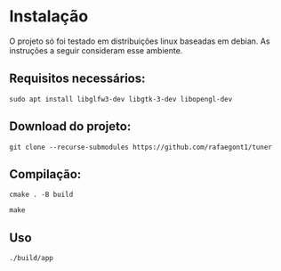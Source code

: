 # Instalação

O projeto só foi testado em distribuições linux baseadas em debian. As instruções a seguir consideram esse ambiente.

## Requisitos necessários:
```sudo apt install libglfw3-dev libgtk-3-dev libopengl-dev```

## Download do projeto:
```git clone --recurse-submodules https://github.com/rafaegont1/tuner ```

## Compilação:
```cmake . -B build```

```make```

## Uso

```./build/app```
